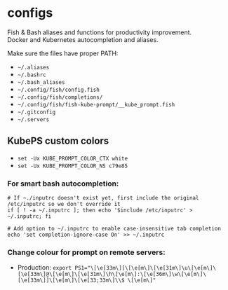 # configs
Fish & Bash aliases and functions for productivity improvement.<br>
Docker and Kubernetes autocompletion and aliases.

Make sure the files have proper PATH:
* `~/.aliases`
* `~/.bashrc`
* `~/.bash_aliases`
* `~/.config/fish/config.fish`
* `~/.config/fish/completions/`
* `~/.config/fish/fish-kube-prompt/__kube_prompt.fish`
* `~/.gitconfig`
* `~/.servers`

## KubePS custom colors

* `set -Ux KUBE_PROMPT_COLOR_CTX white`
* `set -Ux KUBE_PROMPT_COLOR_NS c79e85`

### For smart bash autocompletion:
```
# If ~./inputrc doesn't exist yet, first include the original /etc/inputrc so we don't override it
if [ ! -a ~/.inputrc ]; then echo '$include /etc/inputrc' > ~/.inputrc; fi
```

```
# Add option to ~/.inputrc to enable case-insensitive tab completion
echo 'set completion-ignore-case On' >> ~/.inputrc
```


### Change colour for prompt on remote servers:
* Production: `export PS1="\[\e[33m\][\[\e[m\]\[\e[31m\]\u\[\e[m\]\[\e[33m\]@\[\e[m\]\[\e[31m\]\h\[\e[m\]:\[\e[36m\]\w\[\e[m\]\[\e[33m\]]\[\e[m\]\[\e[33;33m\]\\$ \[\e[m\]"`
